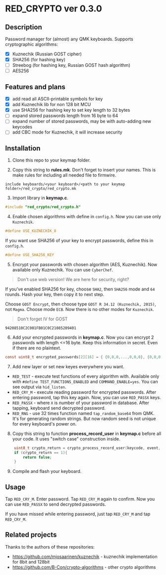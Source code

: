 # RED_CRYPTO ver 0.3.0

## Description

Password manager for (almost) any QMK keyboards. 
Supports cryptographic algorithms:
- [x] Kuznechik (Russian GOST cipher)
- [x] SHA256 (for hashing key)
- [ ] Streebog (for hashing key, Russian GOST hash algorithm)
- [ ] AES256

## Features and plans

- [x] add read all ASCII-printable symbols for key
- [x] add Kuznechik lib for non 128 bit MCU
- [x] use SHA256 for hashing key to set key length to 32 bytes
- [ ] expand stored passwords length from 16 byte to 64
- [ ] expand number of stored passwords, may be with auto-adding new keycodes
- [ ] add CBC mode for Kuznechik, it will increase security

## Installation

1. Clone this repo to your keymap folder.

2. Copy this string to **rules.mk**. Don't forget to insert your names. This is make rules for including all needed file to firmwire.

```make
include keyboards/<your keyboard>/<path to your keymap folder>/red_crypto/red_crypto.mk 
```

3. Import library in **keymap.c**.

```c
#include "red_crypto/red_crypto.h"
```

4. Enable chosen algorithms with define in `config.h`. Now you can use only `Kuznechik`. 

```c
#define USE_KUZNECHIK_8
```

If you want use SHA256 of your key to encrypt passwords, define this in `config.h`.

```c
#define USE_SHA256_KEY
```

5. Encrypt your passwords with chosen algorithm (AES, Kuznechik). Now available only Kuznechik. You can use `CyberChef`. 

> Don't use web version! We are here for security, right?

If you've enabled SHA256 for key, choose `SHA2`, then `SHA256` mode and `64` rounds. Hash your key, then copy it to next step.

Choose `GOST Encrypt`, then choose type `GOST R 34.12 (Kuznechik, 2015)`, not `Magma`. Choose mode `ECB`. Now there is no other modes for `Kuznechik`.

> Don't forget IV for GOST
 ```
 94208510C2C001FB01C0C21085209401
 ```

6. Add your encrypted passwords in **keymap.c**. Now you can encrypt 2 passwords with length <=16 byte. Keep this information in secret. Even if there are no plaintext. 

```c
const uint8_t encrypted_passwords[2][16] = { {0,0,0,...,0,0,0}, {0,0,0,...,0,0,0} };
```

7. Add new layer or set new keyes everywhere you want.

- `RED_TEST` - execute test functions of every algorithm with. Available only with `#define TEST_FUNCTIONS_ENABLED` and `COMMAND_ENABLE=yes`. You can see output via `hid_listen`.
- `RED_CRY_M` - execute reading password for encrypted passwords. After entering password, tap this key again. Now, you can use `RED_PASSX` keys.
- `RED_PASSX` - where `X` is number of your password in database. After tapping, keyboard send decrypted password.
- `RED_RNG` - use 32 times function named `tap_random_base64` from QMK. It's for generating random strings. But now random seed is not unique for every keyboard's power on.  

8. Copy this string to function **process_record_user** in **keymap.c** before all your code. It uses "switch case" construction inside. 

```c
    uint8_t crypto_return = crypto_process_record_user(keycode, event, encrypted_passwords);
    if (crypto_return == 1){
        return false;
    }
```

9. Compile and flash your keyboard.


## Usage

Tap `RED_CRY_M`. Enter password. Tap `RED_CRY_M` again to confirm.
Now you can use `RED_PASSX` to send decrypted passwords.

If you have missed while entering password, just tap `RED_CRY_M` and tap `RED_CRY_M`. 


## Related projects

Thanks to the authors of these repositories:

- https://github.com/mjosaarinen/kuznechik - kuznechik implementation for 8bit and 128bit
- https://github.com/B-Con/crypto-algorithms - other crypto algorithms